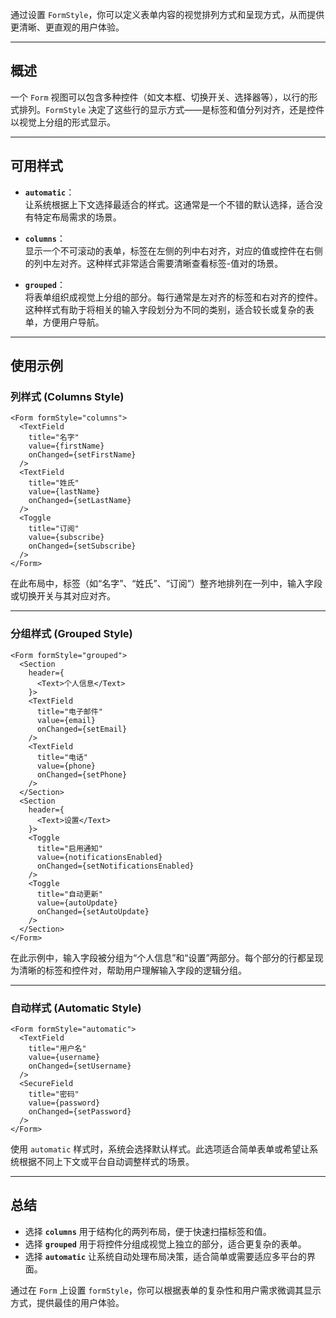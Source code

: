 通过设置 `FormStyle`，你可以定义表单内容的视觉排列方式和呈现方式，从而提供更清晰、更直观的用户体验。

---

## 概述

一个 `Form` 视图可以包含多种控件（如文本框、切换开关、选择器等），以行的形式排列。`FormStyle` 决定了这些行的显示方式——是标签和值分列对齐，还是控件以视觉上分组的形式显示。

---

## 可用样式

- **`automatic`**：  
  让系统根据上下文选择最适合的样式。这通常是一个不错的默认选择，适合没有特定布局需求的场景。

- **`columns`**：  
  显示一个不可滚动的表单，标签在左侧的列中右对齐，对应的值或控件在右侧的列中左对齐。这种样式非常适合需要清晰查看标签-值对的场景。

- **`grouped`**：  
  将表单组织成视觉上分组的部分。每行通常是左对齐的标签和右对齐的控件。这种样式有助于将相关的输入字段划分为不同的类别，适合较长或复杂的表单，方便用户导航。

---

## 使用示例

### **列样式 (Columns Style)**

```tsx
<Form formStyle="columns">
  <TextField
    title="名字"
    value={firstName} 
    onChanged={setFirstName}
  />
  <TextField 
    title="姓氏" 
    value={lastName} 
    onChanged={setLastName} 
  />
  <Toggle 
    title="订阅" 
    value={subscribe} 
    onChanged={setSubscribe} 
  />
</Form>
```

在此布局中，标签（如“名字”、“姓氏”、“订阅”）整齐地排列在一列中，输入字段或切换开关与其对应对齐。

---

### **分组样式 (Grouped Style)**

```tsx
<Form formStyle="grouped">
  <Section 
    header={
      <Text>个人信息</Text>
    }>
    <TextField 
      title="电子邮件" 
      value={email} 
      onChanged={setEmail} 
    />
    <TextField 
      title="电话" 
      value={phone} 
      onChanged={setPhone} 
    />
  </Section>
  <Section 
    header={
      <Text>设置</Text>
    }>
    <Toggle 
      title="启用通知" 
      value={notificationsEnabled} 
      onChanged={setNotificationsEnabled} 
    />
    <Toggle 
      title="自动更新" 
      value={autoUpdate} 
      onChanged={setAutoUpdate} 
    />
  </Section>
</Form>
```

在此示例中，输入字段被分组为“个人信息”和“设置”两部分。每个部分的行都呈现为清晰的标签和控件对，帮助用户理解输入字段的逻辑分组。

---

### **自动样式 (Automatic Style)**

```tsx
<Form formStyle="automatic">
  <TextField 
    title="用户名" 
    value={username} 
    onChanged={setUsername} 
  />
  <SecureField 
    title="密码" 
    value={password} 
    onChanged={setPassword} 
  />
</Form>
```

使用 `automatic` 样式时，系统会选择默认样式。此选项适合简单表单或希望让系统根据不同上下文或平台自动调整样式的场景。

---

## 总结

- 选择 **`columns`** 用于结构化的两列布局，便于快速扫描标签和值。
- 选择 **`grouped`** 用于将控件分组成视觉上独立的部分，适合更复杂的表单。
- 选择 **`automatic`** 让系统自动处理布局决策，适合简单或需要适应多平台的界面。

通过在 `Form` 上设置 `formStyle`，你可以根据表单的复杂性和用户需求微调其显示方式，提供最佳的用户体验。